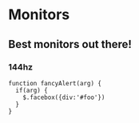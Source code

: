 # Monitors
## Best monitors out there!
### 144hz
    function fancyAlert(arg) {
      if(arg) {
        $.facebox({div:'#foo'})
      }
    }
